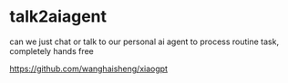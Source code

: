 # talk2aiagent
can we just chat or talk to our personal ai agent to process routine task, completely hands free


https://github.com/wanghaisheng/xiaogpt

